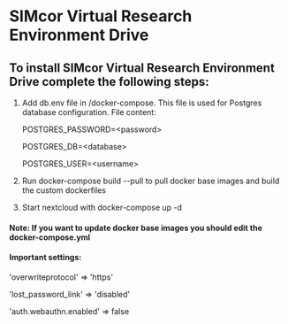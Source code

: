 # SIMcor Virtual Research Environment Drive

## To install SIMcor Virtual Research Environment Drive complete the following steps:

1. Add db.env file in /docker-compose. This file is used for Postgres database configuration. File content:
    
    POSTGRES_PASSWORD=\<password\>
    
    POSTGRES_DB=\<database\>
    
    POSTGRES_USER=\<username\>
2. Run docker-compose build --pull to pull docker base images and build the custom dockerfiles
3. Start nextcloud with docker-compose up -d

#### Note: If you want to update docker base images you should edit the docker-compose.yml

#### Important settings:
'overwriteprotocol' => 'https'

'lost_password_link' => 'disabled'

'auth.webauthn.enabled' => false
